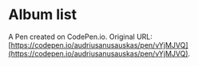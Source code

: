 # Album list

A Pen created on CodePen.io. Original URL: [https://codepen.io/audriusanusauskas/pen/vYjMJVQ](https://codepen.io/audriusanusauskas/pen/vYjMJVQ).


